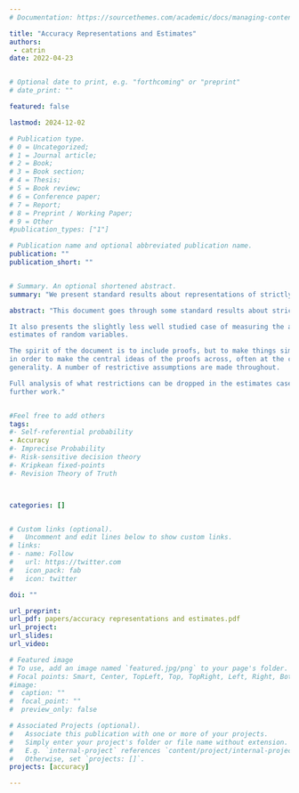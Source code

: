 ```yaml
---
# Documentation: https://sourcethemes.com/academic/docs/managing-content/

title: "Accuracy Representations and Estimates"
authors:
 - catrin
date: 2022-04-23


# Optional date to print, e.g. "forthcoming" or "preprint"
# date_print: ""

featured: false

lastmod: 2024-12-02

# Publication type.
# 0 = Uncategorized;
# 1 = Journal article;
# 2 = Book;
# 3 = Book section;
# 4 = Thesis;
# 5 = Book review;
# 6 = Conference paper;
# 7 = Report;
# 8 = Preprint / Working Paper;
# 9 = Other
#publication_types: ["1"]

# Publication name and optional abbreviated publication name.
publication: ""
publication_short: ""


# Summary. An optional shortened abstract.
summary: "We present standard results about representations of strictly proper measures of accuracy. We also show the same results hold when measuring accuracy of previsions more generally."

abstract: "This document goes through some standard results about strictly proper measures of accuracy and representation theorems (Schervish and Savage/Bregman).

It also presents the slightly less well studied case of measuring the accuracy of
estimates of random variables.

The spirit of the document is to include proofs, but to make things simple
in order to make the central ideas of the proofs across, often at the cost of
generality. A number of restrictive assumptions are made throughout.

Full analysis of what restrictions can be dropped in the estimates case requires
further work."


#Feel free to add others
tags:
#- Self-referential probability
- Accuracy
#- Imprecise Probability
#- Risk-sensitive decision theory
#- Kripkean fixed-points
#- Revision Theory of Truth



categories: []


# Custom links (optional).
#   Uncomment and edit lines below to show custom links.
# links:
# - name: Follow
#   url: https://twitter.com
#   icon_pack: fab
#   icon: twitter

doi: ""

url_preprint:
url_pdf: papers/accuracy representations and estimates.pdf
url_project:
url_slides:
url_video:

# Featured image
# To use, add an image named `featured.jpg/png` to your page's folder.
# Focal points: Smart, Center, TopLeft, Top, TopRight, Left, Right, BottomLeft, Bottom, BottomRight.
#image:
#  caption: ""
#  focal_point: ""
#  preview_only: false

# Associated Projects (optional).
#   Associate this publication with one or more of your projects.
#   Simply enter your project's folder or file name without extension.
#   E.g. `internal-project` references `content/project/internal-project/index.md`.
#   Otherwise, set `projects: []`.
projects: [accuracy]

---
```

